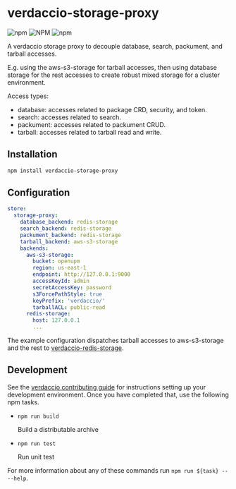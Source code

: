 # verdaccio-storage-proxy

![npm](https://img.shields.io/npm/v/verdaccio-storage-proxy) ![NPM](https://img.shields.io/npm/l/verdaccio-storage-proxy) ![npm](https://img.shields.io/npm/dm/verdaccio-storage-proxy)

A verdaccio storage proxy to decouple database, search, packument, and tarball accesses.

E.g. using the aws-s3-storage for tarball accesses, then using database storage for the rest accesses to create robust mixed storage for a cluster environment.

Access types:
- database: accesses related to package CRD, security, and token.
- search: accesses related to search.
- packument: accesses related to packument CRUD.
- tarball: accesses related to tarball read and write.

## Installation

```bash
npm install verdaccio-storage-proxy
```

## Configuration

```yaml
store:
  storage-proxy:
    database_backend: redis-storage
    search_backend: redis-storage
    packument_backend: redis-storage
    tarball_backend: aws-s3-storage
    backends:
      aws-s3-storage:
        bucket: openupm
        region: us-east-1
        endpoint: http://127.0.0.1:9000
        accessKeyId: admin
        secretAccessKey: password
        s3ForcePathStyle: true
        keyPrefix: 'verdaccio/'
        tarballACL: public-read
      redis-storage:
        host: 127.0.0.1
        ...
```

The example configuration dispatches tarball accesses to aws-s3-storage and the rest to [verdaccio-redis-storage](https://github.com/openupm/verdaccio-redis-storage).

## Development

See the [verdaccio contributing guide](https://github.com/verdaccio/verdaccio/blob/master/CONTRIBUTING.md) for instructions setting up your development environment.
Once you have completed that, use the following npm tasks.

  - `npm run build`

    Build a distributable archive

  - `npm run test`

    Run unit test

For more information about any of these commands run `npm run ${task} -- --help`.
